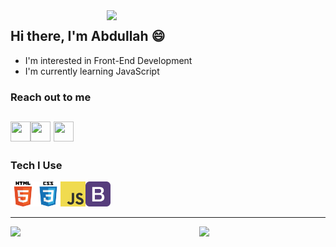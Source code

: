 <img src="https://media.giphy.com/media/3o7TKKxPt2DhOdqeSQ/giphy.gif" align="right" width="350">


## Hi there, I'm Abdullah :smile:

- I'm interested in Front-End Development
- I'm currently learning JavaScript

### Reach out to me

[<img height="32" width="32" style="color:red" align="left" src="https://unpkg.com/simple-icons@v7/icons/linkedin.svg" />][linkedin]
[<img height="32" width="32" src="https://unpkg.com/simple-icons@v7/icons/gmail.svg" />][email]
[<img height="32" width="32" src="https://unpkg.com/simple-icons@v7/icons/hackerrank.svg" />][hackerrank]
---

### Tech I Use
<img src="https://raw.githubusercontent.com/github/explore/80688e429a7d4ef2fca1e82350fe8e3517d3494d/topics/html/html.png" width="40" align="left">

<img src="https://raw.githubusercontent.com/github/explore/80688e429a7d4ef2fca1e82350fe8e3517d3494d/topics/css/css.png" width="40" align="left">

<img src="https://raw.githubusercontent.com/github/explore/80688e429a7d4ef2fca1e82350fe8e3517d3494d/topics/javascript/javascript.png" width="40" align="left">

<img src="https://raw.githubusercontent.com/github/explore/80688e429a7d4ef2fca1e82350fe8e3517d3494d/topics/bootstrap/bootstrap.png" width="40">

---

<img src="https://github-readme-stats.vercel.app/api?username=abdullahfindik&theme=radical" align="left" width="55%">

<img src="https://github-readme-stats.vercel.app/api/top-langs/?username=abdullahfindik&theme=radical" align="right" width="40%">

[linkedin]: https://www.linkedin.com/in/abdullahfindik/
[email]: abdullahfndk11@gmail.com
[hackerrank]: https://www.hackerrank.com/abdullahfindikk